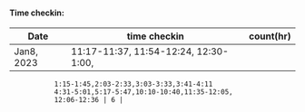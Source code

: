 #### Time checkin:  
| Date | time checkin | count(hr) |
| --- | ----------- | --------- |
| Jan8, 2023 | 11:17-11:37, 11:54-12:24, 12:30-1:00,
               1:15-1:45,2:03-2:33,3:03-3:33,3:41-4:11
               4:31-5:01,5:17-5:47,10:10-10:40,11:35-12:05,
               12:06-12:36 | 6 |